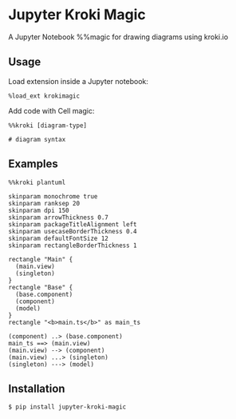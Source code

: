 # Jupyter Kroki Magic

A Jupyter Notebook %%magic for drawing diagrams using kroki.io

Usage
------

Load extension inside a Jupyter notebook:

```
%load_ext krokimagic
```

Add code with Cell magic:

```
%%kroki [diagram-type]

# diagram syntax
```


Examples
--------

```
%%kroki plantuml

skinparam monochrome true
skinparam ranksep 20
skinparam dpi 150
skinparam arrowThickness 0.7
skinparam packageTitleAlignment left
skinparam usecaseBorderThickness 0.4
skinparam defaultFontSize 12
skinparam rectangleBorderThickness 1

rectangle "Main" {
  (main.view)
  (singleton)
}
rectangle "Base" {
  (base.component)
  (component)
  (model)
}
rectangle "<b>main.ts</b>" as main_ts

(component) ..> (base.component)
main_ts ==> (main.view)
(main.view) --> (component)
(main.view) ...> (singleton)
(singleton) ---> (model)
```

Installation
------------

    $ pip install jupyter-kroki-magic